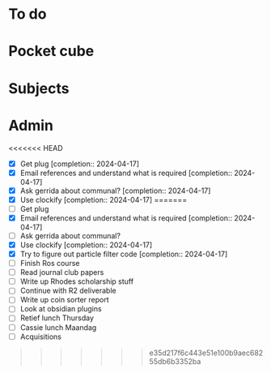 # To do

# Pocket cube

# Subjects

# Admin
<<<<<<< HEAD
- [x] Get plug  [completion:: 2024-04-17]
- [x] Email references and understand what is required  [completion:: 2024-04-17]
- [x] Ask gerrida about communal?  [completion:: 2024-04-17]
- [x] Use clockify  [completion:: 2024-04-17]
=======
- [ ] Get plug
- [x] Email references and understand what is required  [completion:: 2024-04-17]
- [ ] Ask gerrida about communal?
- [x] Use clockify  [completion:: 2024-04-17]
- [x] Try to figure out particle filter code  [completion:: 2024-04-17]
- [ ] Finish Ros course
- [ ] Read journal club papers
- [ ] Write up Rhodes scholarship stuff
- [ ] Continue with R2 deliverable
- [ ] Write up coin sorter report
- [ ] Look at obsidian plugins
- [ ] Retief lunch Thursday
- [ ] Cassie lunch Maandag
- [ ] Acquisitions
>>>>>>> e35d217f6c443e51e100b9aec68255db6b3352ba
